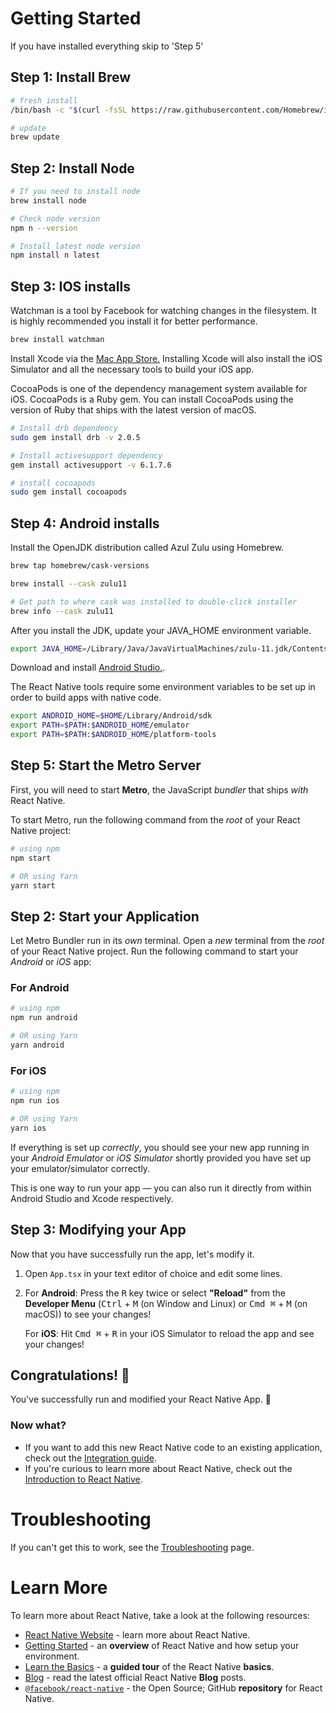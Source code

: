 # Getting Started

If you have installed everything skip to 'Step 5'

## Step 1: Install Brew

```bash
# fresh install
/bin/bash -c "$(curl -fsSL https://raw.githubusercontent.com/Homebrew/install/HEAD/install.sh)"

# update
brew update
```
## Step 2: Install Node

```bash
# If you need to install node
brew install node

# Check node version
npm n --version

# Install latest node version
npm install n latest
```

## Step 3: IOS installs

Watchman is a tool by Facebook for watching changes in the filesystem. It is highly recommended you install it for better performance.

```bash
brew install watchman
```

Install Xcode via the [Mac App Store.]( https://apps.apple.com/us/app/xcode/id497799835?mt=12) Installing Xcode will also install the iOS Simulator and all the necessary tools to build your iOS app.

CocoaPods is one of the dependency management system available for iOS. CocoaPods is a Ruby gem. You can install CocoaPods using the version of Ruby that ships with the latest version of macOS.

```bash
# Install drb dependency
sudo gem install drb -v 2.0.5

# Install activesupport dependency
gem install activesupport -v 6.1.7.6

# install cocoapods
sudo gem install cocoapods
```

## Step 4: Android installs

Install the OpenJDK distribution called Azul Zulu using Homebrew.

```bash
brew tap homebrew/cask-versions

brew install --cask zulu11

# Get path to where cask was installed to double-click installer
brew info --cask zulu11
```

After you install the JDK, update your JAVA_HOME environment variable.

```bash
export JAVA_HOME=/Library/Java/JavaVirtualMachines/zulu-11.jdk/Contents/Home
```

Download and install [Android Studio.](https://developer.android.com/studio/index.html).

The React Native tools require some environment variables to be set up in order to build apps with native code.

```bash
export ANDROID_HOME=$HOME/Library/Android/sdk
export PATH=$PATH:$ANDROID_HOME/emulator
export PATH=$PATH:$ANDROID_HOME/platform-tools
```

## Step 5: Start the Metro Server

First, you will need to start **Metro**, the JavaScript _bundler_ that ships _with_ React Native.

To start Metro, run the following command from the _root_ of your React Native project:

```bash
# using npm
npm start

# OR using Yarn
yarn start
```

## Step 2: Start your Application

Let Metro Bundler run in its _own_ terminal. Open a _new_ terminal from the _root_ of your React Native project. Run the following command to start your _Android_ or _iOS_ app:

### For Android

```bash
# using npm
npm run android

# OR using Yarn
yarn android
```

### For iOS

```bash
# using npm
npm run ios

# OR using Yarn
yarn ios
```

If everything is set up _correctly_, you should see your new app running in your _Android Emulator_ or _iOS Simulator_ shortly provided you have set up your emulator/simulator correctly.

This is one way to run your app — you can also run it directly from within Android Studio and Xcode respectively.

## Step 3: Modifying your App

Now that you have successfully run the app, let's modify it.

1. Open `App.tsx` in your text editor of choice and edit some lines.
2. For **Android**: Press the <kbd>R</kbd> key twice or select **"Reload"** from the **Developer Menu** (<kbd>Ctrl</kbd> + <kbd>M</kbd> (on Window and Linux) or <kbd>Cmd ⌘</kbd> + <kbd>M</kbd> (on macOS)) to see your changes!

   For **iOS**: Hit <kbd>Cmd ⌘</kbd> + <kbd>R</kbd> in your iOS Simulator to reload the app and see your changes!

## Congratulations! :tada:

You've successfully run and modified your React Native App. :partying_face:

### Now what?

- If you want to add this new React Native code to an existing application, check out the [Integration guide](https://reactnative.dev/docs/integration-with-existing-apps).
- If you're curious to learn more about React Native, check out the [Introduction to React Native](https://reactnative.dev/docs/getting-started).

# Troubleshooting

If you can't get this to work, see the [Troubleshooting](https://reactnative.dev/docs/troubleshooting) page.

# Learn More

To learn more about React Native, take a look at the following resources:

- [React Native Website](https://reactnative.dev) - learn more about React Native.
- [Getting Started](https://reactnative.dev/docs/environment-setup) - an **overview** of React Native and how setup your environment.
- [Learn the Basics](https://reactnative.dev/docs/getting-started) - a **guided tour** of the React Native **basics**.
- [Blog](https://reactnative.dev/blog) - read the latest official React Native **Blog** posts.
- [`@facebook/react-native`](https://github.com/facebook/react-native) - the Open Source; GitHub **repository** for React Native.
